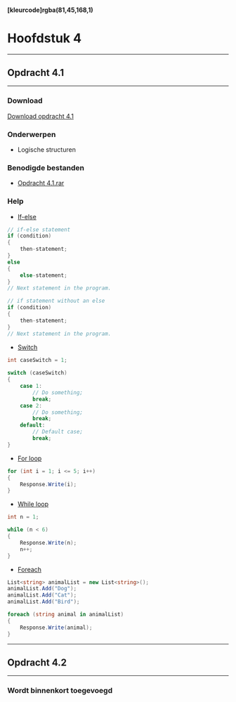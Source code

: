 #### [kleurcode]rgba(81,45,168,1)

# Hoofdstuk 4

---
## Opdracht 4.1
---

### Download
<a href="https://elo.kw1c.nl/CMS/Studie/811%20ICT-Academie/811%20VakkenInhoud/%5BB.02%20ASP%5D%20ASP/25187%20%C2%A0%20Applicatie-%20en%20mediaontwikkelaar/Periode%2003/Productie/02.%20Opdrachten/Hoofdstuk%2004/Opdracht%204.1.pdf" target="_blank">Download opdracht 4.1</a>

### Onderwerpen
*   Logische structuren

### Benodigde bestanden
*   <a href="https://elo.kw1c.nl/CMS/Studie/811%20ICT-Academie/811%20VakkenInhoud/%5BB.14%20HTM%5D%20HTMLCSS/Productie/02.%20Opdrachten/Hoofdstuk%204/Resources/Opdracht%204.1.rar" target="_blank">Opdracht 4.1.rar</a>

### Help
*   <a href="https://docs.microsoft.com/en-us/dotnet/csharp/language-reference/keywords/if-else" target="_blank">If-else</a>

```c#
// if-else statement  
if (condition)  
{  
    then-statement;  
}  
else  
{  
    else-statement;  
}  
// Next statement in the program.  

// if statement without an else  
if (condition)  
{  
    then-statement;  
}  
// Next statement in the program. 
```

*   <a href="https://docs.microsoft.com/en-us/dotnet/csharp/language-reference/keywords/switch" target="_blank">Switch</a>

```C#
int caseSwitch = 1;
      
switch (caseSwitch)
{
    case 1:
        // Do something;
        break;
    case 2:
        // Do something;
        break;
    default:
        // Default case;
        break;
}
```

*   <a href="https://docs.microsoft.com/en-us/dotnet/csharp/language-reference/keywords/for" target="_blank">For loop</a>

```C#
for (int i = 1; i <= 5; i++)
{
    Response.Write(i);
}
```

*   <a href="https://docs.microsoft.com/en-us/dotnet/csharp/language-reference/keywords/while" target="_blank">While loop</a>

```C#
int n = 1;

while (n < 6) 
{
    Response.Write(n);
    n++;
}
```

*   <a href="https://docs.microsoft.com/en-us/dotnet/csharp/language-reference/keywords/foreach-in" target="_blank">Foreach</a>

```C#
List<string> animalList = new List<string>();
animalList.Add("Dog");
animalList.Add("Cat");
animalList.Add("Bird");

foreach (string animal in animalList) 
{
    Response.Write(animal);
}
```
---
## Opdracht 4.2
---

### Wordt binnenkort toegevoegd